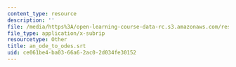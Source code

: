 ```yaml
---
content_type: resource
description: ''
file: /media/https%3A/open-learning-course-data-rc.s3.amazonaws.com/res-tll-004-stem-concept-videos-fall-2013/ce061be4ba0366a62ac02d034fe30152_an_ode_to_odes.srt
file_type: application/x-subrip
resourcetype: Other
title: an_ode_to_odes.srt
uid: ce061be4-ba03-66a6-2ac0-2d034fe30152
---
```


